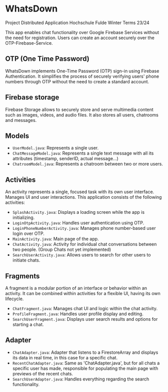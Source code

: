 # WhatsDown
Project Distributed Application Hochschule Fulde Winter Terms 23/24

This app enables chat functionality over Google Firebase Services without the need for registration.
Users can create an account securely over the OTP-Firebase-Service.

## OTP (One Time Password)
WhatsDown implements One-Time Password (OTP) sign-in using Firebase Authentication. 
It simplifies the process of securely verifying users' phone numbers through OTP without the need to
create a standard account.

## Firebase storage
Firebase Storage allows to securely store and serve multimedia content such as images, videos, and audio files.
It also stores all users, chatrooms and messages. 

## Models
- `UserModel.java`: Represents a single user.
- `ChatMessageModel.java`: Represents a single text message with all its attributes (timestamp, senderID, actual message...)
- `ChatroomModel.java`: Represents a chatroom between two or more users.

## Activities

An activity represents a single, focused task with its own user interface. Manages UI and user interactions.
This application consists of the following activities:

- `SplashActivity.java`: Displays a loading screen while the app is initializing.
- `LoginOtpActivity.java`: Handles user authentication using OTP.
- `LoginPhoneNumberActivity.java`: Manages phone number-based user login over OTP.
- `MainActivity.java`: Main page of the app.
- `ChatActivity.java`: Activity for individual chat conversations between two people. (Group Chats not yet implemented)
- `SearchUserActivity.java`: Allows users to search for other users to initiate chats.

## Fragments

A fragment is a modular portion of an interface or behavior within an activity. 
It can be combined within activities for a flexible UI, having its own lifecycle.

- `ChatFragment.java`: Manages chat UI and logic within the chat activity.
- `ProfileFragment.java`: Handles user profile display and editing.
- `SearchUserFragment.java`: Displays user search results and options for starting a chat.

## Adapter 

- `ChatAdapter.java`:  Adapter that listens to a FirestoreArray and displays its data in real time, in this case for a specific chat.
- `RecentChatAdapter.java`:  Same as 'ChatAdapter.java', but for all chats a specific user has made, responsible for populating the main page with previews of the recent chats.
- `SearchUserAdapter.java`:  Handles everything regarding the search functionality. 



